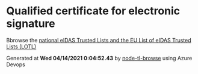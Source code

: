 # Qualified certificate for electronic signature 
 Bbrowse the [national eIDAS Trusted Lists and the EU List of eIDAS Trusted Lists (LOTL)](https://webgate.ec.europa.eu/tl-browser/#/) 
 
 
Generated at **Wed 04/14/2021  0:04:52.43** by [node-tl-browse](https://github.com/ymedlop/node-tl-browser) using Azure Devops 
